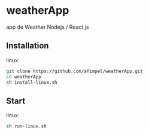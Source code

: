 # weatherApp

app de Weather Nodejs / React.js

## Installation

linux:

```bash
git clone https://github.com/afimpel/weatherApp.git
cd weatherApp
sh install-linux.sh
```

## Start

linux:

```bash
sh run-linux.sh
```

